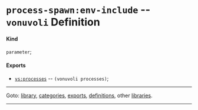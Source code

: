 

<a id='definition__vonuvoli__process-spawn_3a_env-include'></a>

# `process-spawn:env-include` -- `vonuvoli` Definition


<a id='definition__vonuvoli__process-spawn_3a_env-include__kind'></a>

#### Kind

`parameter`;


<a id='definition__vonuvoli__process-spawn_3a_env-include__exports'></a>

#### Exports

 * [`vs:processes`](../../vonuvoli/exports/vs_3a_processes.md#export__vonuvoli__vs_3a_processes) -- `(vonuvoli processes)`;

----

Goto: [library](../../vonuvoli/_index.md#library__vonuvoli), [categories](../../vonuvoli/categories/_index.md#toc__vonuvoli__categories), [exports](../../vonuvoli/exports/_index.md#toc__vonuvoli__exports), [definitions](../../vonuvoli/definitions/_index.md#toc__vonuvoli__definitions), other [libraries](../../_libraries.md#toc__libraries).

----

